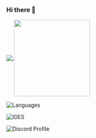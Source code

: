 ### Hi there 👋

<a href="https://github.com/LilleAila">
  <img align="center" src="https://github-readme-stats.vercel.app/api?username=LilleAila&show_icons=true\&rank_icon=github" />
</a>
<a href="https://github.com/LilleAila">
  <img height=200 align="center" src="https://github-readme-stats.vercel.app/api/top-langs?username=LilleAila&hide_progress=true&langs_count=8&card_width=320&hide=shaderlab,hlsl" />
</a>


![Languages](https://skillicons.dev/icons?i=nix,latex,javascript,ts,jquery,rust,py,lua,bash,css,sass,tailwind,svelte,react,firebase,c,cpp,markdown,nodejs,unity,cs,html,haskell,regex,linux,raspberrypi,git,github&perline=10)

![IDES](https://skillicons.dev/icons?i=neovim,vim,emacs,replit,vscode)

![Discord Profile](https://discord.c99.nl/widget/theme-1/866326346262642728.png)
<!--
**LilleAila/LilleAila** is a ✨ _special_ ✨ repository because its `README.md` (this file) appears on your GitHub profile.

Here are some ideas to get you started:

- 🔭 I’m currently working on ...
- 🌱 I’m currently learning ...
- 👯 I’m looking to collaborate on ...
- 🤔 I’m looking for help with ...
- 💬 Ask me about ...
- 📫 How to reach me: ...
- 😄 Pronouns: ...
- ⚡ Fun fact: ...
-->
